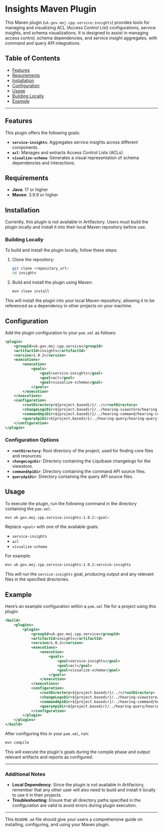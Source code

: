 
# Insights Maven Plugin

This Maven plugin (`uk.gov.moj.cpp.service:insights`) provides tools for managing and visualizing ACL (Access Control List) configurations, service insights, and schema visualizations. It is designed to assist in managing access control, schema dependencies, and service insight aggregates, with command and query API integrations.

## Table of Contents

- [Features](#features)
- [Requirements](#requirements)
- [Installation](#installation)
- [Configuration](#configuration)
- [Usage](#usage)
- [Building Locally](#building-locally)
- [Example](#example)

---

## Features

This plugin offers the following goals:

- **`service-insights`**: Aggregates service insights across different components.
- **`acl`**: Manages and extracts Access Control Lists (ACLs).
- **`visualize-schema`**: Generates a visual representation of schema dependencies and interactions.

## Requirements

- **Java**: 17 or higher
- **Maven**: 3.9.9 or higher

## Installation

Currently, this plugin is not available in Artifactory. Users must build the plugin locally and install it into their local Maven repository before use.

### Building Locally

To build and install the plugin locally, follow these steps:

1. Clone the repository:
   ```bash
   git clone <repository_url>
   cd insights
   ```

2. Build and install the plugin using Maven:
   ```bash
   mvn clean install
   ```

This will install the plugin into your local Maven repository, allowing it to be referenced as a dependency in other projects on your machine.

## Configuration

Add the plugin configuration to your `pom.xml` as follows:

```xml
<plugin>
    <groupId>uk.gov.moj.cpp.service</groupId>
    <artifactId>insights</artifactId>
    <version>1.0.2</version>
    <executions>
        <execution>
            <goals>
                <goal>service-insights</goal>
                <goal>acl</goal>
                <goal>visualize-schema</goal>
            </goals>
        </execution>
    </executions>
    <configuration>
        <rootDirectory>${project.basedir}/../</rootDirectory>
        <changeLogsDir>${project.basedir}/../hearing-viewstore/hearing-viewstore-liquibase</changeLogsDir>
        <commandApiDir>${project.basedir}/../hearing-command/hearing-command-api</commandApiDir>
        <queryApiDir>${project.basedir}/../hearing-query/hearing-query-api</queryApiDir>
    </configuration>
</plugin>
```

### Configuration Options

- **`rootDirectory`**: Root directory of the project, used for finding core files and resources.
- **`changeLogsDir`**: Directory containing the Liquibase changelogs for the viewstore.
- **`commandApiDir`**: Directory containing the command API source files.
- **`queryApiDir`**: Directory containing the query API source files.

## Usage

To execute the plugin, run the following command in the directory containing the `pom.xml`:

```bash
mvn uk.gov.moj.cpp.service:insights:1.0.2:<goal>
```

Replace `<goal>` with one of the available goals:

- `service-insights`
- `acl`
- `visualize-schema`

For example:

```bash
mvn uk.gov.moj.cpp.service:insights:1.0.2:service-insights
```

This will run the `service-insights` goal, producing output and any relevant files in the specified directories.

## Example

Here’s an example configuration within a `pom.xml` file for a project using this plugin:

```xml
<build>
    <plugins>
        <plugin>
            <groupId>uk.gov.moj.cpp.service</groupId>
            <artifactId>insights</artifactId>
            <version>1.0.2</version>
            <executions>
                <execution>
                    <goals>
                        <goal>service-insights</goal>
                        <goal>acl</goal>
                        <goal>visualize-schema</goal>
                    </goals>
                </execution>
            </executions>
            <configuration>
                <rootDirectory>${project.basedir}/../</rootDirectory>
                <changeLogsDir>${project.basedir}/../hearing-viewstore/hearing-viewstore-liquibase</changeLogsDir>
                <commandApiDir>${project.basedir}/../hearing-command/hearing-command-api</commandApiDir>
                <queryApiDir>${project.basedir}/../hearing-query/hearing-query-api</queryApiDir>
            </configuration>
        </plugin>
    </plugins>
</build>
```

After configuring this in your `pom.xml`, run:

```bash
mvn compile
```

This will execute the plugin's goals during the compile phase and output relevant artifacts and reports as configured.

---

### Additional Notes

- **Local Dependency**: Since the plugin is not available in Artifactory, remember that any other user will also need to build and install it locally to use it in their projects.
- **Troubleshooting**: Ensure that all directory paths specified in the configuration are valid to avoid errors during plugin execution.

---

This `README.md` file should give your users a comprehensive guide on installing, configuring, and using your Maven plugin.
